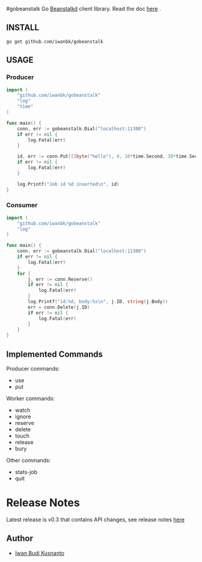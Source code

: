 #gobeanstalk
Go [Beanstalkd](http://kr.github.io/beanstalkd/) client library.
Read the doc [here](http://godoc.org/github.com/iwanbk/gobeanstalk) .

## INSTALL
	go get github.com/iwanbk/gobeanstalk


## USAGE

### Producer
```go
import (
	"github.com/iwanbk/gobeanstalk"
	"log"
	"time"
)

func main() {
	conn, err := gobeanstalk.Dial("localhost:11300")
	if err != nil {
		log.Fatal(err)
	}

	id, err := conn.Put([]byte("hello"), 0, 10*time.Second, 30*time.Second)
	if err != nil {
		log.Fatal(err)
	}

	log.Printf("Job id %d inserted\n", id)
}

```

### Consumer
```go
import (
	"github.com/iwanbk/gobeanstalk"
	"log"
)

func main() {
	conn, err := gobeanstalk.Dial("localhost:11300")
	if err != nil {
		log.Fatal(err)
	}
	for {
		j, err := conn.Reserve()
		if err != nil {
			log.Fatal(err)
		}
		log.Printf("id:%d, body:%s\n", j.ID, string(j.Body))
		err = conn.Delete(j.ID)
		if err != nil {
			log.Fatal(err)
		}
	}
}
```

## Implemented Commands

Producer commands:

* use
* put

Worker commands:

* watch
* ignore
* reserve
* delete
* touch
* release
* bury

Other commands:

* stats-job
* quit


# Release Notes
Latest release is v0.3 that contains API changes, see release notes [here](https://github.com/iwanbk/gobeanstalk/blob/master/ReleaseNotes.txt)

## Author

* [Iwan Budi Kusnanto](http://iwan.my.id)
